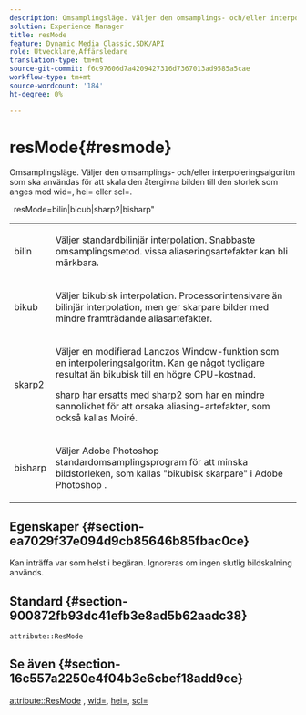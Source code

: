 ```yaml
---
description: Omsamplingsläge. Väljer den omsamplings- och/eller interpoleringsalgoritm som ska användas för att skala den återgivna bilden till den storlek som anges med wid=, hei= eller scl=.
solution: Experience Manager
title: resMode
feature: Dynamic Media Classic,SDK/API
role: Utvecklare,Affärsledare
translation-type: tm+mt
source-git-commit: f6c97606d7a4209427316d7367013ad9585a5cae
workflow-type: tm+mt
source-wordcount: '184'
ht-degree: 0%

---
```



# resMode{#resmode}

Omsamplingsläge. Väljer den omsamplings- och/eller interpoleringsalgoritm som ska användas för att skala den återgivna bilden till den storlek som anges med wid=, hei= eller scl=.

` `resMode=bilin|bicub|sharp2|bisharp&quot;

<table id="table_AF954C101B30473FAFE9930C7B694305"> 
 <tbody> 
  <tr> 
   <td colname="col1"> <p> <span class="+ topic/ph pr-d/codeph codeph"> bilin  </span> </p> </td> 
   <td colname="col2"> <p>Väljer standardbilinjär interpolation. Snabbaste omsamplingsmetod. vissa aliaseringsartefakter kan bli märkbara. </p> </td> 
  </tr> 
  <tr> 
   <td colname="col1"> <p> <span class="+ topic/ph pr-d/codeph codeph"> bikub  </span> </p> </td> 
   <td colname="col2"> <p>Väljer bikubisk interpolation. Processorintensivare än bilinjär interpolation, men ger skarpare bilder med mindre framträdande aliasartefakter. </p> </td> 
  </tr> 
  <tr> 
   <td colname="col1"> <p> <span class="+ topic/ph pr-d/codeph codeph"> skarp2  </span> </p> </td> 
   <td colname="col2"> <p>Väljer en modifierad Lanczos Window-funktion som en interpoleringsalgoritm. Kan ge något tydligare resultat än bikubisk till en högre CPU-kostnad. </p> <p> <span class="codeph"> sharp  </span> har ersatts med  <span class="codeph"> sharp2  </span>som har en mindre sannolikhet för att orsaka aliasing-artefakter, som också kallas Moiré. </p> </td> 
  </tr> 
  <tr> 
   <td colname="col1"> <p> <span class="codeph"> bisharp  </span> </p> </td> 
   <td colname="col2"> <p>Väljer <span class="keyword"> Adobe Photoshop </span> standardomsamplingsprogram för att minska bildstorleken, som kallas "bikubisk skarpare" i <span class="keyword"> Adobe Photoshop </span>. </p> </td> 
  </tr> 
 </tbody> 
</table>

## Egenskaper {#section-ea7029f37e094d9cb85646b85fbac0ce}

Kan inträffa var som helst i begäran. Ignoreras om ingen slutlig bildskalning används.

## Standard {#section-900872fb93dc41efb3e8ad5b62aadc38}

`attribute::ResMode`

## Se även {#section-16c557a2250e4f04b3e6cbef18add9ce}

[attribute::ResMode](../../../../../ir-api/material-cat/image-rendering-api-ref/c-ir-material-catalog/c-ir-attributes-reference/r-ir-cat-resmode.md#reference-fdca7eb6d5104fdeae9d6ac42251db82) ,  [wid=](../../../../../ir-api/http-protocol/image-rendering-api-ref/c-ir-http-protocol-ref/c-ir-http-protocol-command-reference/r-ir-wid.md#reference-b7e691b0624941168c94b2749ae233ec),  [hei=](../../../../../ir-api/http-protocol/image-rendering-api-ref/c-ir-http-protocol-ref/c-ir-http-protocol-command-reference/r-ir-hei.md#reference-1c08f60365a94417a39867c09cac5478),  [scl=](../../../../../ir-api/http-protocol/image-rendering-api-ref/c-ir-http-protocol-ref/c-ir-http-protocol-command-reference/r-ir-scl.md#reference-b14b51a6cbe34f0bba42880540592f29)
